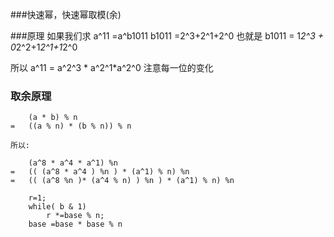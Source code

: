###快速幂，快速幂取模(余)

###原理
如果我们求 a^11 =a^b1011
b1011 =2^3+2^1+2^0
也就是 
b1011 = 1*2^3 + 0*2^2+1*2^1+1*2^0

所以 
a^11 = a^2^3 * a^2^1*a^2^0
注意每一位的变化



### 取余原理
```
    (a * b) % n 
=   ((a % n) * (b % n)) % n

所以:

    (a^8 * a^4 * a^1) %n
=   (( (a^8 * a^4 ) %n ) * (a^1) % n) %n
=   (( (a^8 %n )* (a^4 % n) ) %n ) * (a^1) % n) %n

    r=1;
    while( b & 1)
        r *=base % n;
    base =base * base % n

```


